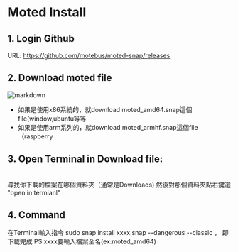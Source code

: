 # Moted Install

## 1. Login Github
URL: <https://github.com/motebus/moted-snap/releases>

## 2. Download moted file
![markdown](https://i.imgur.com/z8K5hCA.png)
* 如果是使用x86系統的，就download moted_amd64.snap這個file(window,ubuntu等等
* 如果是使用arm系列的，就download moted_armhf.snap這個file（raspberry

## 3. Open Terminal in Download file:
<br>尋找你下載的檔案在哪個資料夾（通常是Downloads) 然後對那個資料夾點右鍵選 "open in termianl"
## 4. Command
在Terminal輸入指令 sudo snap install xxxx.snap --dangerous --classic ， 即下載完成
PS xxxx要輸入檔案全名(ex:moted_amd64)


